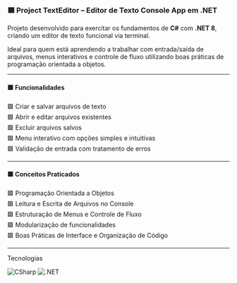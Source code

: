 ### 🟪 Project TextEditor – Editor de Texto Console App em .NET

Projeto desenvolvido para exercitar os fundamentos de **C#** com **.NET 8**, criando um editor de texto funcional via terminal.

Ideal para quem está aprendendo a trabalhar com entrada/saída de arquivos, menus interativos e controle de fluxo utilizando boas práticas de programação orientada a objetos.

---

#### 🟪 Funcionalidades

🟪 Criar e salvar arquivos de texto  
🟪 Abrir e editar arquivos existentes  
🟪 Excluir arquivos salvos  
🟪 Menu interativo com opções simples e intuitivas  
🟪 Validação de entrada com tratamento de erros  

---

#### 🟪 Conceitos Praticados

🟪 Programação Orientada a Objetos  
🟪 Leitura e Escrita de Arquivos no Console  
🟪 Estruturação de Menus e Controle de Fluxo  
🟪 Modularização de funcionalidades  
🟪 Boas Práticas de Interface e Organização de Código  

---

Tecnologias  
<p>
  <img src="https://img.shields.io/badge/CSharp-512BD4?style=flat&logo=csharp&logoColor=white" alt="CSharp" />
  <img src="https://img.shields.io/badge/.NET-5C2D91?style=flat&logo=dotnet&logoColor=white" alt=".NET" />
</p>
